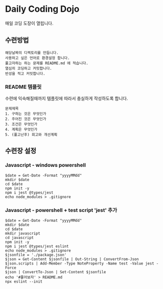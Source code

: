 # Daily Coding Dojo
매일 코딩 도장이 열립니다.

## 수련방법
```
해당날짜의 디렉토리를 만듭니다.
사용하고 싶은 언어로 환경설정 합니다.
풀고자하는 하는 문제를 README.md 에 적습니다.
열심히 코딩하고 커밋합니다.
반성을 적고 커밋합니다.
```

### README 템플릿

수련에 익숙해질때까지 템플릿에 따라서 충실하게 작성하도록 합니다.

```
문제제목
1. 구하는 것은 무엇인가
2. 주어진 것은 무엇인가
3. 조건은 무엇인가
4. 계획은 무엇인가
5. (풀고난후) 회고와 개선계획
```

## 수련장 설정
### Javascript - windows powershell
```
$date = Get-Date -Format "yyyyMMdd"
mkdir $date
cd $date
npm init -y
npm i jest @types/jest
echo node_modules > .gitignore
```
### Javascript - powershell + test script 'jest' 추가
```
$date = Get-Date -Format "yyyyMMdd"
mkdir $date
cd $date
mkdir javascript
cd javascript
npm init -y
npm i jest @types/jest eslint
echo node_modules > .gitignore
$jsonfile = './package.json'
$json = Get-Content $jsonfile | Out-String | ConvertFrom-Json
$json.scripts | Add-Member -Type NoteProperty -Name test -Value jest -Force
$json | ConvertTo-Json | Set-Content $jsonfile
echo '#풀어보자' > README.md 
npx eslint --init
```
